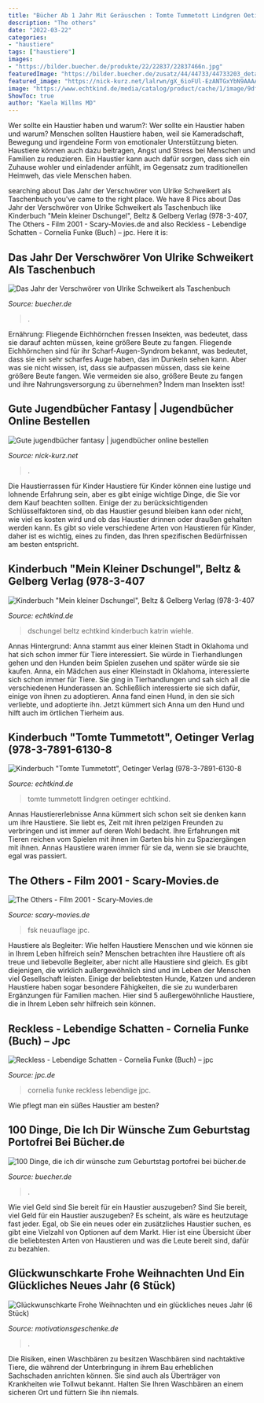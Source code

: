```yaml
---
title: "Bücher Ab 1 Jahr Mit Geräuschen : Tomte Tummetott Lindgren Oetinger Echtkind"
description: "The others"
date: "2022-03-22"
categories:
- "haustiere"
tags: ["haustiere"]
images:
- "https://bilder.buecher.de/produkte/22/22837/22837466n.jpg"
featuredImage: "https://bilder.buecher.de/zusatz/44/44733/44733203_deta_3.jpg"
featured_image: "https://nick-kurz.net/lalrwn/gX_6ioFUl-EzANTGxYbN9AAAAA.jpg"
image: "https://www.echtkind.de/media/catalog/product/cache/1/image/9df78eab33525d08d6e5fb8d27136e95/o/e/oekobuch_mein_kleiner_dschungel_aus_altpapier_1.jpg"
ShowToc: true
author: "Kaela Willms MD"
---
```



Wer sollte ein Haustier haben und warum?: Wer sollte ein Haustier haben und warum?
Menschen sollten Haustiere haben, weil sie Kameradschaft, Bewegung und irgendeine Form von emotionaler Unterstützung bieten. Haustiere können auch dazu beitragen, Angst und Stress bei Menschen und Familien zu reduzieren. Ein Haustier kann auch dafür sorgen, dass sich ein Zuhause wohler und einladender anfühlt, im Gegensatz zum traditionellen Heimweh, das viele Menschen haben.

	

		
searching about Das Jahr der Verschwörer von Ulrike Schweikert als Taschenbuch you've came to the right place. We have 8 Pics about Das Jahr der Verschwörer von Ulrike Schweikert als Taschenbuch like Kinderbuch &quot;Mein kleiner Dschungel&quot;, Beltz &amp; Gelberg Verlag (978-3-407, The Others - Film 2001 - Scary-Movies.de and also Reckless - Lebendige Schatten - Cornelia Funke (Buch) – jpc. Here it is:
		
    
## Das Jahr Der Verschwörer Von Ulrike Schweikert Als Taschenbuch

<img loading=lazy src="https://bilder.buecher.de/produkte/22/22837/22837466n.jpg" onerror="this.onerror=null;this.src='https://tse2.mm.bing.net/th?id=OIP.tzJKLqeuBsdorSOn8EUMGAAAAA&amp;pid=15.1';" alt="Das Jahr der Verschwörer von Ulrike Schweikert als Taschenbuch">

_Source: buecher.de_

>. 

	

Ernährung: Fliegende Eichhörnchen fressen Insekten, was bedeutet, dass sie darauf achten müssen, keine größere Beute zu fangen.
Fliegende Eichhörnchen sind für ihr Scharf-Augen-Syndrom bekannt, was bedeutet, dass sie ein sehr scharfes Auge haben, das im Dunkeln sehen kann. Aber was sie nicht wissen, ist, dass sie aufpassen müssen, dass sie keine größere Beute fangen. Wie vermeiden sie also, größere Beute zu fangen und ihre Nahrungsversorgung zu übernehmen? Indem man Insekten isst!

    
## Gute Jugendbücher Fantasy | Jugendbücher Online Bestellen

<img loading=lazy src="https://nick-kurz.net/lalrwn/gX_6ioFUl-EzANTGxYbN9AAAAA.jpg" onerror="this.onerror=null;this.src='https://tse2.mm.bing.net/th?id=OIP.qz0YPFLG1NQJozOsHEVOIQAAAA&amp;pid=15.1';" alt="Gute jugendbücher fantasy | jugendbücher online bestellen">

_Source: nick-kurz.net_

>. 

	

Die Haustierrassen für Kinder
Haustiere für Kinder können eine lustige und lohnende Erfahrung sein, aber es gibt einige wichtige Dinge, die Sie vor dem Kauf beachten sollten. Einige der zu berücksichtigenden Schlüsselfaktoren sind, ob das Haustier gesund bleiben kann oder nicht, wie viel es kosten wird und ob das Haustier drinnen oder draußen gehalten werden kann. Es gibt so viele verschiedene Arten von Haustieren für Kinder, daher ist es wichtig, eines zu finden, das Ihren spezifischen Bedürfnissen am besten entspricht.

    
## Kinderbuch &quot;Mein Kleiner Dschungel&quot;, Beltz &amp; Gelberg Verlag (978-3-407

<img loading=lazy src="https://www.echtkind.de/media/catalog/product/cache/1/image/9df78eab33525d08d6e5fb8d27136e95/o/e/oekobuch_mein_kleiner_dschungel_aus_altpapier_1.jpg" onerror="this.onerror=null;this.src='https://tse4.mm.bing.net/th?id=OIP.M6TzujLW37cO6yGotUl8agHaHa&amp;pid=15.1';" alt="Kinderbuch &quot;Mein kleiner Dschungel&quot;, Beltz &amp; Gelberg Verlag (978-3-407">

_Source: echtkind.de_

>dschungel beltz echtkind kinderbuch katrin wiehle. 

	

Annas Hintergrund: Anna stammt aus einer kleinen Stadt in Oklahoma und hat sich schon immer für Tiere interessiert. Sie würde in Tierhandlungen gehen und den Hunden beim Spielen zusehen und später würde sie sie kaufen.
Anna, ein Mädchen aus einer Kleinstadt in Oklahoma, interessierte sich schon immer für Tiere. Sie ging in Tierhandlungen und sah sich all die verschiedenen Hunderassen an. Schließlich interessierte sie sich dafür, einige von ihnen zu adoptieren. Anna fand einen Hund, in den sie sich verliebte, und adoptierte ihn. Jetzt kümmert sich Anna um den Hund und hilft auch im örtlichen Tierheim aus.

    
## Kinderbuch &quot;Tomte Tummetott&quot;, Oetinger Verlag (978-3-7891-6130-8

<img loading=lazy src="https://www.echtkind.de/media/catalog/product/t/o/tomte_tummetott_astrid_lindgren_oetinger_verlag_illustration.jpg" onerror="this.onerror=null;this.src='https://tse3.mm.bing.net/th?id=OIP.o3L-vH4c62AJifes9L5QxgHaFx&amp;pid=15.1';" alt="Kinderbuch &quot;Tomte Tummetott&quot;, Oetinger Verlag (978-3-7891-6130-8">

_Source: echtkind.de_

>tomte tummetott lindgren oetinger echtkind. 

	

Annas Haustiererlebnisse
Anna kümmert sich schon seit sie denken kann um ihre Haustiere. Sie liebt es, Zeit mit ihren pelzigen Freunden zu verbringen und ist immer auf deren Wohl bedacht. Ihre Erfahrungen mit Tieren reichen vom Spielen mit ihnen im Garten bis hin zu Spaziergängen mit ihnen. Annas Haustiere waren immer für sie da, wenn sie sie brauchte, egal was passiert.

    
## The Others - Film 2001 - Scary-Movies.de

<img loading=lazy src="https://files.scary-movies.de/2014/10/Thr-Others-DVD-Cover-FSK-12.jpg" onerror="this.onerror=null;this.src='https://tse4.mm.bing.net/th?id=OIP.MvsS3B-ZXeKClOf01Mnr8gHaKd&amp;pid=15.1';" alt="The Others - Film 2001 - Scary-Movies.de">

_Source: scary-movies.de_

>fsk neuauflage jpc. 

	

Haustiere als Begleiter: Wie helfen Haustiere Menschen und wie können sie in Ihrem Leben hilfreich sein?
Menschen betrachten ihre Haustiere oft als treue und liebevolle Begleiter, aber nicht alle Haustiere sind gleich. Es gibt diejenigen, die wirklich außergewöhnlich sind und im Leben der Menschen viel Gesellschaft leisten. Einige der beliebtesten Hunde, Katzen und anderen Haustiere haben sogar besondere Fähigkeiten, die sie zu wunderbaren Ergänzungen für Familien machen. Hier sind 5 außergewöhnliche Haustiere, die in Ihrem Leben sehr hilfreich sein können.

    
## Reckless - Lebendige Schatten - Cornelia Funke (Buch) – Jpc

<img loading=lazy src="https://media1.jpc.de/image/w600/front/0/9783791504896.jpg" onerror="this.onerror=null;this.src='https://tse1.mm.bing.net/th?id=OIP.24b4oO_SOd5zEfdLq7ckqgHaKW&amp;pid=15.1';" alt="Reckless - Lebendige Schatten - Cornelia Funke (Buch) – jpc">

_Source: jpc.de_

>cornelia funke reckless lebendige jpc. 

	

Wie pflegt man ein süßes Haustier am besten?

    
## 100 Dinge, Die Ich Dir Wünsche Zum Geburtstag Portofrei Bei Bücher.de

<img loading=lazy src="https://bilder.buecher.de/zusatz/44/44733/44733203_deta_3.jpg" onerror="this.onerror=null;this.src='https://tse1.mm.bing.net/th?id=OIP.YWG2PCSU-YecOnhCd22QIAHaFL&amp;pid=15.1';" alt="100 Dinge, die ich dir wünsche zum Geburtstag portofrei bei bücher.de">

_Source: buecher.de_

>. 

	

Wie viel Geld sind Sie bereit für ein Haustier auszugeben?
Sind Sie bereit, viel Geld für ein Haustier auszugeben? Es scheint, als wäre es heutzutage fast jeder. Egal, ob Sie ein neues oder ein zusätzliches Haustier suchen, es gibt eine Vielzahl von Optionen auf dem Markt. Hier ist eine Übersicht über die beliebtesten Arten von Haustieren und was die Leute bereit sind, dafür zu bezahlen.

    
## Glückwunschkarte Frohe Weihnachten Und Ein Glückliches Neues Jahr (6 Stück)

<img loading=lazy src="https://cdn02.plentymarkets.com/tips1ysrev7h/item/images/185102/full/Glueckwunschkarte-Frohe-Weihnachten-und-ein-glueckliches-neues-Jahr--6-Stueck--GT-140-58730385.jpg" onerror="this.onerror=null;this.src='https://tse2.mm.bing.net/th?id=OIP.O-qE2lHkHuuoobCRpMkGAQHaFF&amp;pid=15.1';" alt="Glückwunschkarte Frohe Weihnachten und ein glückliches neues Jahr (6 Stück)">

_Source: motivationsgeschenke.de_

>. 

	

Die Risiken, einen Waschbären zu besitzen
Waschbären sind nachtaktive Tiere, die während der Unterbringung in ihrem Bau erheblichen Sachschaden anrichten können. Sie sind auch als Überträger von Krankheiten wie Tollwut bekannt. Halten Sie Ihren Waschbären an einem sicheren Ort und füttern Sie ihn niemals.

